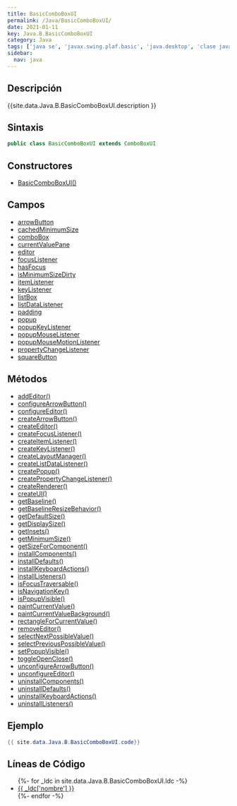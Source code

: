 ```yaml
---
title: BasicComboBoxUI
permalink: /Java/BasicComboBoxUI/
date: 2021-01-11
key: Java.B.BasicComboBoxUI
category: Java
tags: ['java se', 'javax.swing.plaf.basic', 'java.desktop', 'clase java', 'Java 1.0']
sidebar: 
  nav: java
---
```


## Descripción
{{site.data.Java.B.BasicComboBoxUI.description }}

## Sintaxis
~~~java
public class BasicComboBoxUI extends ComboBoxUI
~~~

## Constructores
* [BasicComboBoxUI()](/Java/BasicComboBoxUI/BasicComboBoxUI/)

## Campos
* [arrowButton](/Java/BasicComboBoxUI/arrowButton)
* [cachedMinimumSize](/Java/BasicComboBoxUI/cachedMinimumSize)
* [comboBox](/Java/BasicComboBoxUI/comboBox)
* [currentValuePane](/Java/BasicComboBoxUI/currentValuePane)
* [editor](/Java/BasicComboBoxUI/editor)
* [focusListener](/Java/BasicComboBoxUI/focusListener)
* [hasFocus](/Java/BasicComboBoxUI/hasFocus)
* [isMinimumSizeDirty](/Java/BasicComboBoxUI/isMinimumSizeDirty)
* [itemListener](/Java/BasicComboBoxUI/itemListener)
* [keyListener](/Java/BasicComboBoxUI/keyListener)
* [listBox](/Java/BasicComboBoxUI/listBox)
* [listDataListener](/Java/BasicComboBoxUI/listDataListener)
* [padding](/Java/BasicComboBoxUI/padding)
* [popup](/Java/BasicComboBoxUI/popup)
* [popupKeyListener](/Java/BasicComboBoxUI/popupKeyListener)
* [popupMouseListener](/Java/BasicComboBoxUI/popupMouseListener)
* [popupMouseMotionListener](/Java/BasicComboBoxUI/popupMouseMotionListener)
* [propertyChangeListener](/Java/BasicComboBoxUI/propertyChangeListener)
* [squareButton](/Java/BasicComboBoxUI/squareButton)

## Métodos
* [addEditor()](/Java/BasicComboBoxUI/addEditor)
* [configureArrowButton()](/Java/BasicComboBoxUI/configureArrowButton)
* [configureEditor()](/Java/BasicComboBoxUI/configureEditor)
* [createArrowButton()](/Java/BasicComboBoxUI/createArrowButton)
* [createEditor()](/Java/BasicComboBoxUI/createEditor)
* [createFocusListener()](/Java/BasicComboBoxUI/createFocusListener)
* [createItemListener()](/Java/BasicComboBoxUI/createItemListener)
* [createKeyListener()](/Java/BasicComboBoxUI/createKeyListener)
* [createLayoutManager()](/Java/BasicComboBoxUI/createLayoutManager)
* [createListDataListener()](/Java/BasicComboBoxUI/createListDataListener)
* [createPopup()](/Java/BasicComboBoxUI/createPopup)
* [createPropertyChangeListener()](/Java/BasicComboBoxUI/createPropertyChangeListener)
* [createRenderer()](/Java/BasicComboBoxUI/createRenderer)
* [createUI()](/Java/BasicComboBoxUI/createUI)
* [getBaseline()](/Java/BasicComboBoxUI/getBaseline)
* [getBaselineResizeBehavior()](/Java/BasicComboBoxUI/getBaselineResizeBehavior)
* [getDefaultSize()](/Java/BasicComboBoxUI/getDefaultSize)
* [getDisplaySize()](/Java/BasicComboBoxUI/getDisplaySize)
* [getInsets()](/Java/BasicComboBoxUI/getInsets)
* [getMinimumSize()](/Java/BasicComboBoxUI/getMinimumSize)
* [getSizeForComponent()](/Java/BasicComboBoxUI/getSizeForComponent)
* [installComponents()](/Java/BasicComboBoxUI/installComponents)
* [installDefaults()](/Java/BasicComboBoxUI/installDefaults)
* [installKeyboardActions()](/Java/BasicComboBoxUI/installKeyboardActions)
* [installListeners()](/Java/BasicComboBoxUI/installListeners)
* [isFocusTraversable()](/Java/BasicComboBoxUI/isFocusTraversable)
* [isNavigationKey()](/Java/BasicComboBoxUI/isNavigationKey)
* [isPopupVisible()](/Java/BasicComboBoxUI/isPopupVisible)
* [paintCurrentValue()](/Java/BasicComboBoxUI/paintCurrentValue)
* [paintCurrentValueBackground()](/Java/BasicComboBoxUI/paintCurrentValueBackground)
* [rectangleForCurrentValue()](/Java/BasicComboBoxUI/rectangleForCurrentValue)
* [removeEditor()](/Java/BasicComboBoxUI/removeEditor)
* [selectNextPossibleValue()](/Java/BasicComboBoxUI/selectNextPossibleValue)
* [selectPreviousPossibleValue()](/Java/BasicComboBoxUI/selectPreviousPossibleValue)
* [setPopupVisible()](/Java/BasicComboBoxUI/setPopupVisible)
* [toggleOpenClose()](/Java/BasicComboBoxUI/toggleOpenClose)
* [unconfigureArrowButton()](/Java/BasicComboBoxUI/unconfigureArrowButton)
* [unconfigureEditor()](/Java/BasicComboBoxUI/unconfigureEditor)
* [uninstallComponents()](/Java/BasicComboBoxUI/uninstallComponents)
* [uninstallDefaults()](/Java/BasicComboBoxUI/uninstallDefaults)
* [uninstallKeyboardActions()](/Java/BasicComboBoxUI/uninstallKeyboardActions)
* [uninstallListeners()](/Java/BasicComboBoxUI/uninstallListeners)

## Ejemplo
~~~java
{{ site.data.Java.B.BasicComboBoxUI.code}}
~~~

## Líneas de Código
<ul>
{%- for _ldc in site.data.Java.B.BasicComboBoxUI.ldc -%}
   <li>
       <a href="{{_ldc['url'] }}">{{ _ldc['nombre'] }}</a>
   </li>
{%- endfor -%}
</ul>
